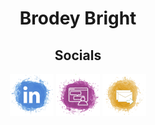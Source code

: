 <h1 align="center">Brodey Bright </h1>
<!-- Social icons section -->
<h2 align="center">Socials</h2>
<p align="center">
  <a href="https://www.linkedin.com/in/brodeybright/"><img width="70px" alt="LinkedIn" title="LinkedIn" src="https://raw.githubusercontent.com/jay-parkin/jay-parkin/main/assets/linkedin-imgur.png"/></a>
  <a href="https://discordapp.com/users/512374592795312138" alt="Discord" title="Discord Profile"><img width="70px" src="https://raw.githubusercontent.com/jay-parkin/jay-parkin/main/assets/discord-imgur.png"/></a>
  <a href="mailto:brodey880@gmail.com" alt="Email" title="Email Me"><img width="70px" src="https://raw.githubusercontent.com/jay-parkin/jay-parkin/main/assets/email-imgur.png"/></a>

</p>
